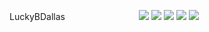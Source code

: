 LuckyBDallas
![]()
![]()
![]()
![]()
![]()
![]()
![]()
![]()
![]()
![]()
![]()
![]()
![]()
![]()
![]()
![]()
![]()
![]()
![]()
![]()
![]()
![]()
![]()
![]()
![]()
![]()
![]()
![]()
![]()
![](http://galleries.blacksonblondes.com/content/lucky_b_dallas/pics/pic/01.jpg)
![](https://i5.fuskator.com/large/agpD50dCUEa/Platinum-Blonde-Lucky-B-Dallas-with-Tattoo-Wearing-Red-Lingerie-5.jpg)
![](https://i5.fuskator.com/large/agpD50dCUEa/Platinum-Blonde-Lucky-B-Dallas-with-Tattoo-Wearing-Red-Lingerie-14.jpg)
![](https://i5.fuskator.com/large/agpD50dCUEa/Platinum-Blonde-Lucky-B-Dallas-with-Tattoo-Wearing-Red-Lingerie-17.jpg)
![](https://i5.fuskator.com/large/agpD50dCUEa/Platinum-Blonde-Lucky-B-Dallas-with-Tattoo-Wearing-Red-Lingerie-28.jpg)
